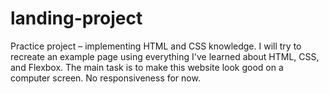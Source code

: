 # landing-project
Practice project – implementing HTML and CSS knowledge. I will try to recreate an example page using everything I've learned about HTML, CSS, and Flexbox. The main task is to make this website look good on a computer screen. No responsiveness for now.